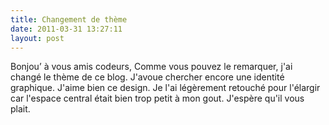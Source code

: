 ```yaml
---
title: Changement de thème
date: 2011-03-31 13:27:11
layout: post
---
```

Bonjou’ à vous amis codeurs,
Comme vous pouvez le remarquer, j'ai changé le thème de ce blog. J'avoue chercher encore une identité graphique. J'aime bien ce design. Je l'ai légèrement retouché pour l'élargir car l'espace central était bien trop petit à mon gout. J'espère qu'il vous plait.
